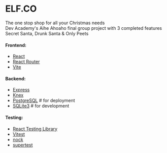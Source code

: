 # ELF.CO
The one stop shop for all your Christmas needs<br>
Dev Academy's Aihe Ahoaho final group project with 3 completed features<br>
Secret Santa, Drunk Santa & Only Peets

#### Frontend:

- [React](https://beta.reactjs.org/)
- [React Router](https://reactrouter.com/)
- [Vite](https://vitejs.dev/)

#### Backend:

- [Express](https://expressjs.com/)
- [Knex](http://knexjs.org/)
- [PostgreSQL](https://www.postgresql.org/) # for deployment
- [SQLite3](https://www.sqlite.org/index.html) # for development

#### Testing:

- [React Testing Library](https://testing-library.com/docs/react-testing-library/intro/)
- [Vitest](https://vitest.dev/)
- [nock](https://github.com/nock/nock)
- [supertest](https://github.com/visionmedia/supertest)


